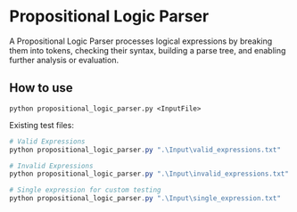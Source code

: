 # Propositional Logic Parser

A Propositional Logic Parser processes logical expressions by breaking them into tokens, checking their syntax, building a parse tree, and enabling further analysis or evaluation.

## How to use

```
python propositional_logic_parser.py <InputFile>
```

Existing test files:

```powershell
# Valid Expressions
python propositional_logic_parser.py ".\Input\valid_expressions.txt"

# Invalid Expressions
python propositional_logic_parser.py ".\Input\invalid_expressions.txt"

# Single expression for custom testing
python propositional_logic_parser.py ".\Input\single_expression.txt"
```